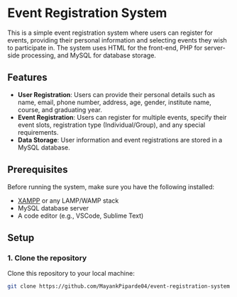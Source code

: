 # Event Registration System

This is a simple event registration system where users can register for events, providing their personal information and selecting events they wish to participate in. The system uses HTML for the front-end, PHP for server-side processing, and MySQL for database storage.

## Features

- **User Registration**: Users can provide their personal details such as name, email, phone number, address, age, gender, institute name, course, and graduating year.
- **Event Registration**: Users can register for multiple events, specify their event slots, registration type (Individual/Group), and any special requirements.
- **Data Storage**: User information and event registrations are stored in a MySQL database.

## Prerequisites

Before running the system, make sure you have the following installed:

- [XAMPP](https://www.apachefriends.org/index.html) or any LAMP/WAMP stack
- MySQL database server
- A code editor (e.g., VSCode, Sublime Text)

## Setup

### 1. Clone the repository
Clone this repository to your local machine:

```bash
git clone https://github.com/MayankPiparde04/event-registration-system

